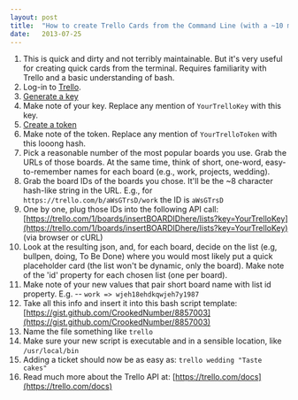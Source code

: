 ```yaml
---
layout: post
title:  "How to create Trello Cards from the Command Line (with a ~10 minute set-up)"
date:   2013-07-25
---
```


1. This is quick and dirty and not terribly maintainable. But it's very useful for creating quick cards from the terminal. Requires familiarity with Trello and a basic understanding of bash.
2. Log-in to [Trello](https://trello.com/).
3. [Generate a key](https://trello.com/1/appKey/generate)
4. Make note of your key. Replace any mention of `YourTrelloKey` with this key.
5. [Create a token](https://trello.com/1/authorize?key=YourTrelloKey&name=SimpleBASHScript&expiration=never&response_type=token&scope=read,write)
6. Make note of the token. Replace any mention of `YourTrelloToken` with this looong hash.
7. Pick a reasonable number of the most popular boards you use. Grab the URLs of those boards. At the same time, think of short, one-word, easy-to-remember names for each board (e.g., work, projects, wedding).
8. Grab the board IDs of the boards you chose. It'll be the ~8 character hash-like string in the URL. E.g., for `https://trello.com/b/aWsGTrsD/work` the ID is `aWsGTrsD`
9. One by one, plug those IDs into the following API call: [https://trello.com/1/boards/insertBOARDIDhere/lists?key=YourTrelloKey](https://trello.com/1/boards/insertBOARDIDhere/lists?key=YourTrelloKey) (via browser or cURL)
10. Look at the resulting json, and, for each board, decide on the list (e.g, bullpen, doing, To Be Done) where you would most likely put a quick placeholder card (the list won't be dynamic, only the board). Make note of the 'id' property for each chosen list (one per board).
11. Make note of your new values that pair short board name with list id property. E.g. -- `work => wjeh18ehdkqwjeh7y1987`
12. Take all this info and insert it into this bash script template: [https://gist.github.com/CrookedNumber/8857003](https://gist.github.com/CrookedNumber/8857003)
13. Name the file something like `trello`
14. Make sure your new script is executable and in a sensible location, like `/usr/local/bin`
15. Adding a ticket should now be as easy as: `trello wedding "Taste cakes"`
16. Read much more about the Trello API at: [https://trello.com/docs](https://trello.com/docs)
